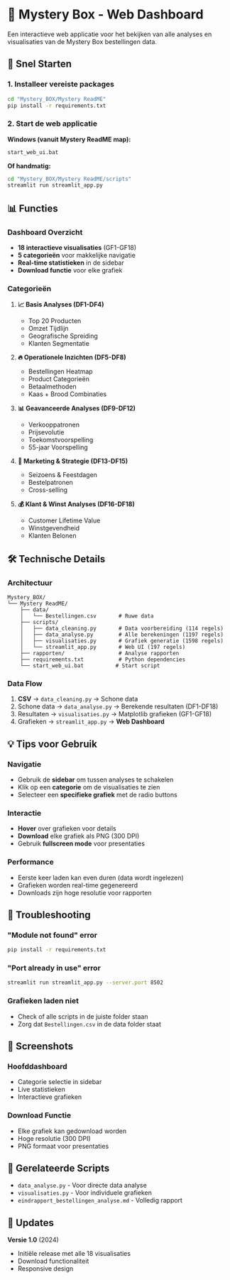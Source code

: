 # 🧀 Mystery Box - Web Dashboard

Een interactieve web applicatie voor het bekijken van alle analyses en visualisaties van de Mystery Box bestellingen data.

## 🚀 Snel Starten

### 1. Installeer vereiste packages
```bash
cd "Mystery_BOX/Mystery ReadME"
pip install -r requirements.txt
```

### 2. Start de web applicatie

**Windows (vanuit Mystery ReadME map):**
```bash
start_web_ui.bat
```

**Of handmatig:**
```bash
cd "Mystery_BOX/Mystery ReadME/scripts"
streamlit run streamlit_app.py
```

## 📊 Functies

### Dashboard Overzicht
- **18 interactieve visualisaties** (GF1-GF18)
- **5 categorieën** voor makkelijke navigatie
- **Real-time statistieken** in de sidebar
- **Download functie** voor elke grafiek

### Categorieën

1. **📈 Basis Analyses (DF1-DF4)**
   - Top 20 Producten
   - Omzet Tijdlijn
   - Geografische Spreiding
   - Klanten Segmentatie

2. **🔥 Operationele Inzichten (DF5-DF8)**
   - Bestellingen Heatmap
   - Product Categorieën
   - Betaalmethoden
   - Kaas + Brood Combinaties

3. **📊 Geavanceerde Analyses (DF9-DF12)**
   - Verkooppatronen
   - Prijsevolutie
   - Toekomstvoorspelling
   - 55-jaar Voorspelling

4. **🎯 Marketing & Strategie (DF13-DF15)**
   - Seizoens & Feestdagen
   - Bestelpatronen
   - Cross-selling

5. **💰 Klant & Winst Analyses (DF16-DF18)**
   - Customer Lifetime Value
   - Winstgevendheid
   - Klanten Belonen

## 🛠️ Technische Details

### Architectuur
```
Mystery_BOX/
└── Mystery ReadME/
    ├── data/
    │   └── Bestellingen.csv       # Ruwe data
    ├── scripts/
    │   ├── data_cleaning.py       # Data voorbereiding (114 regels)
    │   ├── data_analyse.py        # Alle berekeningen (1197 regels)
    │   ├── visualisaties.py       # Grafiek generatie (1598 regels)
    │   └── streamlit_app.py       # Web UI (197 regels)
    ├── rapporten/                 # Analyse rapporten
    ├── requirements.txt           # Python dependencies
    └── start_web_ui.bat          # Start script
```

### Data Flow
1. **CSV** → `data_cleaning.py` → Schone data
2. Schone data → `data_analyse.py` → Berekende resultaten (DF1-DF18)
3. Resultaten → `visualisaties.py` → Matplotlib grafieken (GF1-GF18)
4. Grafieken → `streamlit_app.py` → **Web Dashboard**

## 💡 Tips voor Gebruik

### Navigatie
- Gebruik de **sidebar** om tussen analyses te schakelen
- Klik op een **categorie** om de visualisaties te zien
- Selecteer een **specifieke grafiek** met de radio buttons

### Interactie
- **Hover** over grafieken voor details
- **Download** elke grafiek als PNG (300 DPI)
- Gebruik **fullscreen mode** voor presentaties

### Performance
- Eerste keer laden kan even duren (data wordt ingelezen)
- Grafieken worden real-time gegenereerd
- Downloads zijn hoge resolutie voor rapporten

## 🐛 Troubleshooting

### "Module not found" error
```bash
pip install -r requirements.txt
```

### "Port already in use" error
```bash
streamlit run streamlit_app.py --server.port 8502
```

### Grafieken laden niet
- Check of alle scripts in de juiste folder staan
- Zorg dat `Bestellingen.csv` in de data folder staat

## 📸 Screenshots

### Hoofddashboard
- Categorie selectie in sidebar
- Live statistieken
- Interactieve grafieken

### Download Functie
- Elke grafiek kan gedownload worden
- Hoge resolutie (300 DPI)
- PNG formaat voor presentaties

## 🔗 Gerelateerde Scripts

- `data_analyse.py` - Voor directe data analyse
- `visualisaties.py` - Voor individuele grafieken
- `eindrapport_bestellingen_analyse.md` - Volledig rapport

## 📝 Updates

**Versie 1.0** (2024)
- Initiële release met alle 18 visualisaties
- Download functionaliteit
- Responsive design 